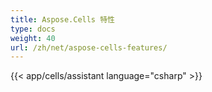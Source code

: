 ```yaml
---
title: Aspose.Cells 特性
type: docs
weight: 40
url: /zh/net/aspose-cells-features/
---
```



{{< app/cells/assistant language="csharp" >}}
